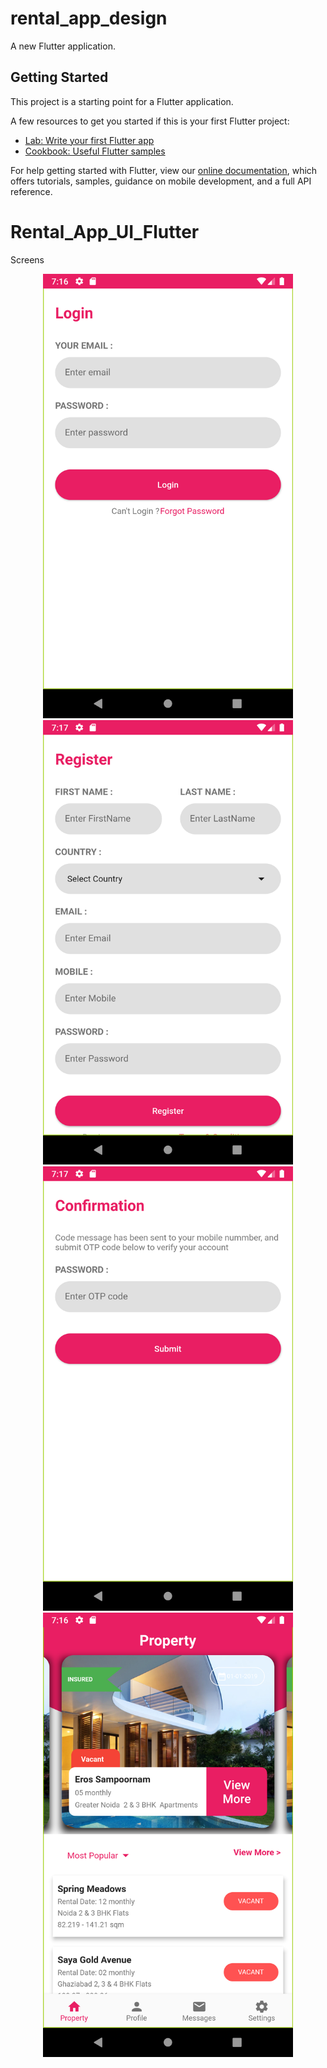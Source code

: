 # rental_app_design

A new Flutter application.

## Getting Started

This project is a starting point for a Flutter application.

A few resources to get you started if this is your first Flutter project:

- [Lab: Write your first Flutter app](https://flutter.dev/docs/get-started/codelab)
- [Cookbook: Useful Flutter samples](https://flutter.dev/docs/cookbook)

For help getting started with Flutter, view our
[online documentation](https://flutter.dev/docs), which offers tutorials,
samples, guidance on mobile development, and a full API reference.

# Rental_App_UI_Flutter

Screens

<div align="center">
    <img src="/screenshots/Screenshot_1.png" width="400px"</img> 
   <img src="/screenshots/Screenshot_2.png" width="400px"</img> 
     <img src="/screenshots/Screenshot_3.png" width="400px"</img> 
     <img src="/screenshots/Screenshot_4.png" width="400px"</img> 
</div>
